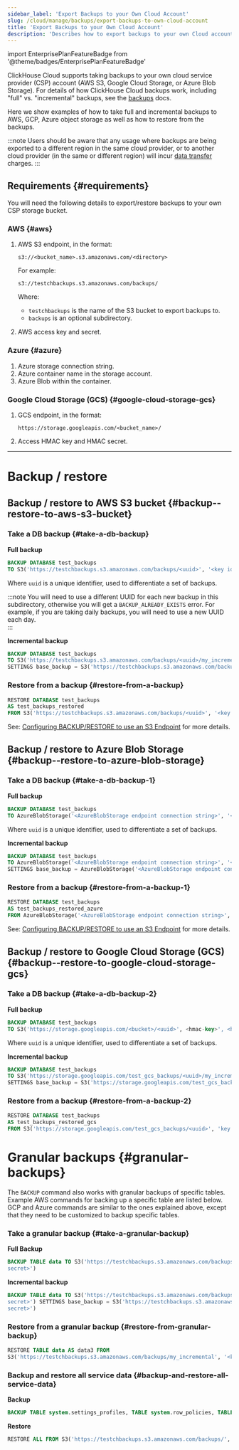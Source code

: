 ```yaml
---
sidebar_label: 'Export Backups to your Own Cloud Account'
slug: /cloud/manage/backups/export-backups-to-own-cloud-account
title: 'Export Backups to your Own Cloud Account'
description: 'Describes how to export backups to your own Cloud account'
---
```


import EnterprisePlanFeatureBadge from '@theme/badges/EnterprisePlanFeatureBadge'

<EnterprisePlanFeatureBadge/>

ClickHouse Cloud supports taking backups to your own cloud service provider (CSP) account (AWS S3, Google Cloud Storage, or Azure Blob Storage).
For details of how ClickHouse Cloud backups work, including "full" vs. "incremental" backups, see the [backups](overview.md) docs.

Here we show examples of how to take full and incremental backups to AWS, GCP, Azure object storage as well as how to restore from the backups.

:::note
Users should be aware that any usage where backups are being exported to a different region in the same cloud provider, or to another cloud provider (in the same or different region) will incur [data transfer](../network-data-transfer.mdx) charges.
:::

## Requirements {#requirements}

You will need the following details to export/restore backups to your own CSP storage bucket.

### AWS {#aws}

1. AWS S3 endpoint, in the format:

    ```text
    s3://<bucket_name>.s3.amazonaws.com/<directory>
    ```

    For example: 
    ```text
    s3://testchbackups.s3.amazonaws.com/backups/
   ```
    Where:
   - `testchbackups` is the name of the S3 bucket to export backups to.
   - `backups` is an optional subdirectory.


2. AWS access key and secret.

### Azure {#azure}

1. Azure storage connection string.
2. Azure container name in the storage account.
3. Azure Blob within the container.

### Google Cloud Storage (GCS) {#google-cloud-storage-gcs}

1. GCS endpoint, in the format:

    ```text
    https://storage.googleapis.com/<bucket_name>/
    ```
2. Access HMAC key and HMAC secret.

<hr/>

# Backup / restore

## Backup / restore to AWS S3 bucket {#backup--restore-to-aws-s3-bucket}

### Take a DB backup {#take-a-db-backup}

**Full backup**

```sql
BACKUP DATABASE test_backups 
TO S3('https://testchbackups.s3.amazonaws.com/backups/<uuid>', '<key id>', '<key secret>')
```

Where `uuid` is a unique identifier, used to differentiate a set of backups.

:::note
You will need to use a different UUID for each new backup in this subdirectory, otherwise you will get a `BACKUP_ALREADY_EXISTS` error.
For example, if you are taking daily backups, you will need to use a new UUID each day.  
:::

**Incremental backup**

```sql
BACKUP DATABASE test_backups 
TO S3('https://testchbackups.s3.amazonaws.com/backups/<uuid>/my_incremental', '<key id>', '<key secret>') 
SETTINGS base_backup = S3('https://testchbackups.s3.amazonaws.com/backups/<base-backup-uuid>', '<key id>', '<key secret>')
```

### Restore from a backup {#restore-from-a-backup}

```sql
RESTORE DATABASE test_backups 
AS test_backups_restored 
FROM S3('https://testchbackups.s3.amazonaws.com/backups/<uuid>', '<key id>', '<key secret>')
```

See: [Configuring BACKUP/RESTORE to use an S3 Endpoint](/operations/backup#configuring-backuprestore-to-use-an-s3-endpoint) for more details.

## Backup / restore to Azure Blob Storage {#backup--restore-to-azure-blob-storage}

### Take a DB backup {#take-a-db-backup-1}

**Full backup**

```sql
BACKUP DATABASE test_backups 
TO AzureBlobStorage('<AzureBlobStorage endpoint connection string>', '<container>', '<blob>/<uuid>');
```

Where `uuid` is a unique identifier, used to differentiate a set of backups.

**Incremental backup**

```sql
BACKUP DATABASE test_backups 
TO AzureBlobStorage('<AzureBlobStorage endpoint connection string>', '<container>', '<blob>/<uuid>/my_incremental') 
SETTINGS base_backup = AzureBlobStorage('<AzureBlobStorage endpoint connection string>', '<container>', '<blob>/<uuid>')
```

### Restore from a backup {#restore-from-a-backup-1}

```sql
RESTORE DATABASE test_backups 
AS test_backups_restored_azure 
FROM AzureBlobStorage('<AzureBlobStorage endpoint connection string>', '<container>', '<blob>/<uuid>')
```

See: [Configuring BACKUP/RESTORE to use an S3 Endpoint](/operations/backup#configuring-backuprestore-to-use-an-azureblobstorage-endpoint) for more details.

## Backup / restore to Google Cloud Storage (GCS) {#backup--restore-to-google-cloud-storage-gcs}

### Take a DB backup {#take-a-db-backup-2}

**Full backup**

```sql
BACKUP DATABASE test_backups 
TO S3('https://storage.googleapis.com/<bucket>/<uuid>', <hmac-key>', <hmac-secret>)
```
Where `uuid` is a unique identifier, used to differentiate a set of backups.

**Incremental backup**

```sql
BACKUP DATABASE test_backups 
TO S3('https://storage.googleapis.com/test_gcs_backups/<uuid>/my_incremental', 'key', 'secret')
SETTINGS base_backup = S3('https://storage.googleapis.com/test_gcs_backups/<uuid>', 'key', 'secret')
```

### Restore from a backup {#restore-from-a-backup-2}

```sql
RESTORE DATABASE test_backups 
AS test_backups_restored_gcs 
FROM S3('https://storage.googleapis.com/test_gcs_backups/<uuid>', 'key', 'secret')
```

# Granular backups {#granular-backups}

The `BACKUP` command also works with granular backups of specific tables. Example AWS commands for backing up a specific table are listed below. GCP and Azure commands are similar to the ones explained above, except that they need to be customized to backup specific tables.

### Take a granular backup {#take-a-granular-backup}

**Full Backup**
```sql
BACKUP TABLE data TO S3('https://testchbackups.s3.amazonaws.com/backups/<uuid>', '<key id>', '<key
secret>')
```

**Incremental backup**

```sql
BACKUP TABLE data TO S3('https://testchbackups.s3.amazonaws.com/backups/my_incremental/', '<key id>', '<key
secret>') SETTINGS base_backup = S3('https://testchbackups.s3.amazonaws.com/backups/<base-backup-uuid>', '<key id>', '<key
secret>')
```

### Restore from a granular backup {#restore-from-granular-backup}
```sql
RESTORE TABLE data AS data3 FROM
S3('https://testchbackups.s3.amazonaws.com/backups/my_incremental', '<key id>', '<key secret>')
```

### Backup and restore all service data {#backup-and-restore-all-service-data}

**Backup**

```sql
BACKUP TABLE system.settings_profiles, TABLE system.row_policies, TABLE system.quotas, TABLE system.functions, ALL EXCEPT DATABASES INFORMATION_SCHEMA,information_schema,system TO S3('https://testchbackups.s3.amazonaws.com/backups/', '<key id>', '<key secret>')
```

**Restore**

```sql
RESTORE ALL FROM S3('https://testchbackups.s3.amazonaws.com/backups/', '<key id>', '<key secret>')
```
